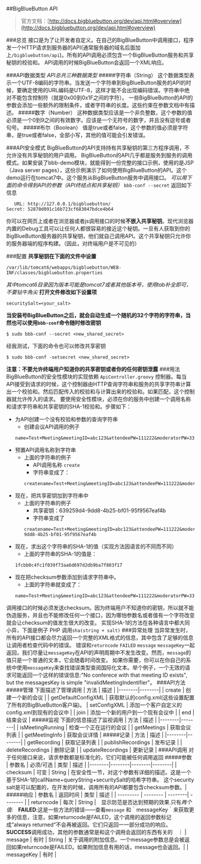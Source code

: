 ##BigBlueButton API

> 官方文档：[http://docs.bigbluebutton.org/dev/api.html#overview](http://docs.bigbluebutton.org/dev/api.html#overview)

###总览
接口是为了让开发者自定义。在自己的BigBlueButton中调用接口，程序发一个HTTP请求到服务器的API(通常服务器的域名后面加上`/bigbluebutton/api`)。所有的API调用必须包含一个BigBlueButton服务和共享秘钥的校验和。
API调用的时候BigBlueButton会返回一个XML响应。

###API数据类型
*API总共三种数据类型*
#####字符串（String）
这个数据类型表示一个UTF-8编码的字符串。当发送一个字符串到BigBlueButton服务的API的时候，要确定使用的URL编码是UTF-8，这样才能不会出现编码错误。字符串中绝对不能包含控制符（就是0x00到0x1F之间的字符）。
一些BigBlueButton的API的参数会添加一些额外的限制条件，或者字符串的长度。这些约束在参数文档中有描述。
#####数字（Number）
这种数据类型应该是一个非负整数，这个参数的值必须是一个0到9之间的有效数字。应该是一个无符号的数字，并且没有逗号或者句号。
#####布尔（Boolean）
值是true或者false，这个参数的值必须是字符串，是true或者false，全部小写，其他的值可能会引发错误。

###API安全模式
BigBlueButton的API支持持有共享秘钥的第三方程序调用，不允许没有共享秘钥的用户调用。
BigBlueButton的API几乎都是服务到服务的调用模式。如果安装了bbb-demo模块，就能得到一份完整的接口示例，使用的是JSP（Java server pages），这份示例演示了如何使用BigBlueButton的API。这个demo运行在tomcat7中。这个服务从BigBlueButton服务中调用接口。
*可以用下面的命令得到API的参数（API终结点和共享秘钥）*
`bbb-conf --secret`
返回如下信息
```
   URL: http://127.0.0.1/bigbluebutton/
Secret: 52870d091c16b723cf683047bdce4b64
```
你可以在网页上或者在浏览器或者js调用接口的时候**不嵌入共享秘钥**。现代浏览器内置的Debug工具可以让任何人都很容易的接近这个秘钥。一旦有人获取到你的BigBlueButton服务器的共享秘钥，他们就自己调用API。这个共享秘钥只允许你的服务器端的程序构建。（因此，对终端用户是不可见的）

###配置
**共享秘钥在下面的文件中设置**
```
/var/lib/tomcat6/webapps/bigbluebutton/WEB-INF/classes/bigbluebutton.properties
```
*其中tomcat6目录因为版本可能是tomcat7或者其他版本号，使用tab补全即可，不要钻牛角尖*
**打开文件修改如下设置项**
```
securitySalt=<your_salt>
```
**当安装号BigBlueButton之后，就会自动生成一个随机的32个字符的字符串，当然也可以使用`bbb-conf`命令随时修改密钥**
```
$ sudo bbb-conf --secret <new_shared_secret>
```
经我测试，下面的命令也可以修改共享密钥
```
$ sudo bbb-conf -setsecret <new_shared_secret>
```
**注意：不要允许终端用户知道你的共享密钥或者你的任何密钥泄露**
###用法
BigBlueButton的安全性模块的实现依赖 `ApiController.groovy` 控制器。每当API接受到请求的时候，这个控制器由HTTP查询字符串和服务的共享字符串计算出一个校验和。然后匹配传入的校验和与计算出来的校验和。如果匹配，这个控制器就允许传入的请求。
要使用安全性模块，必须在你的服务中创建一个调用名称和请求字符串和共享密钥的SHA-1校验和。步骤如下：
- 为API创建一个没有校验和参数的查询字符串
	- 创建会议API调用的例子
	```
    name=Test+Meeting&meetingID=abc123&attendeePW=111222&moderatorPW=333444
    ```
- 预置API调用名称到字符串
	- 上面的字符串的例子
		- API调用名称 `create`
		- 字符串变成了：
		```
        createname=Test+Meeting&meetingID=abc123&attendeePW=111222&moderatorPW=333444
        ```
- 现在，把共享密钥加到字符串中
	- 上面的字符串的例子
		- 共享密钥：639259d4-9dd8-4b25-bf01-95f9567eaf4b
		- 字符串变成了
		```
        createname=Test+Meeting&meetingID=abc123&attendeePW=111222&moderatorPW=333444639259d4-9dd8-4b25-bf01-95f9567eaf4b
        ```
- 现在，求出这个字符串的SHA-1的值（实现方法因语言的不同而不同）
	- 上面的字符串的SHA-1的值是：
	```
    1fcbb0c4fc1f039f73aa6d697d2db9ba7f803f17
    ```
- 现在把checksum参数添加到请求字符串中。
	- 上面的字符串就变成了：
	```
    name=Test+Meeting&meetingID=abc123&attendeePW=111222&moderatorPW=333444&checksum=1fcbb0c4fc1f039f73aa6d697d2db9ba7f803f17
    ```
调用接口的时候必须发送checksum。因为终端用户不知道你的密钥，所以就不能伪造服务，并且也不能修改任何一个接口，因为哪怕参数名或者值有一个字符改变就会让checksum的值发生很大的改变。
实现SHA-1的方法在各种语言中都大同小异，下面是例子
PHP
调用`sha(string + salt)`
###异常处理
当异常发生时，所有的API接口都会尽力返回一个完整的XML格式的信息，其中包含了足够的信息让调用者检查代码中的错误。
错误和`returncode` `FAILED` `message` `messageKey`一起返回，我们尽量让`messageKey`在API的声明周期中不发生改变。然而，`message`的值只是一个普通的文本，它会随着时间改变。
如果你需要，你可以在你自己的系统中使用`messageKey`来查找错误类型查阅国际化文本。举个例子，一个无效的请求可能返回一个这样的错误信息:"No conferece with that meeting ID exists", but the messagesKey is simple "invalidMeetingIndentifier"。
###API方法
#####管理
下面描述了管理调用
| 方法 | 描述 |
|--------|--------|
| create | 创建一个新的会议 |
| getDefaultConfigXML | 获取默认的config.xml(这些设置配置了所有的BigBlueButton客户端)。
| setConfigXML | 添加一个客户自定义的config.xml到现有的会议中 |
| join | 添加一个新的用户到一个现有会议中 |
| end | 结束会议 |
#####监视
下面的信息描述了监视调用
| 方法 | 描述 |
|--------|--------|
| isMeetingRunning | 检查一个正在运行的会议 |
| getMeetings | 获取会议列表 |
| getMeetingInfo | 获取会议详情 |
#####记录
| 方法 | 描述 |
|--------|--------|
| getRecording | 获取记录列表 |
| publishRecordings | 发布记录 |
| deleteRecordings | 删除记录 |
| updateRecordings | 更新记录 |
###API调用
对于任何接口来说，请求参数都是标准化的，它们可能被任何调用返回
#####参数
| 参数名 | 必须/可选 | 类型 | 描述 |
|--------|--------|--------|--------|
| checksum | 可变 | String | 在安全性一节，对这个参数有详细的描述。这是一个基于SHA-1的callName+queryString+securitySalt的哈希字符串。 这个security salt是可以配置的，在开发的时候，调用所有的API都要包含checksum参数。|
#####响应
| 参数名 | 返回时间 | 类型 | 描述 |
| --------- | -------- | --------| -------- |
| returncode | 每次 | String |　显示防范是否达到预期的效果.只有*两个值*:　**FAILED**:这是一些方法的错误——查看`message` 和｀messageKey｀来获取更多的信息，注意，如果returncode是FAILED，这个调用的返回参数标记成”always returned“不会再被返回。它们只返回一一部分成功的响应。**SUCCESS**调用成功，其他的参数通常是和这个调用会返回的东西有关的　｜
| message | 有时 | String | 关于调用的附加信息。一个message参数总是会被返回如果returncode是FAILED。如果附加信息有用的话，message也会返回。|
| messageKey | 有时 | 